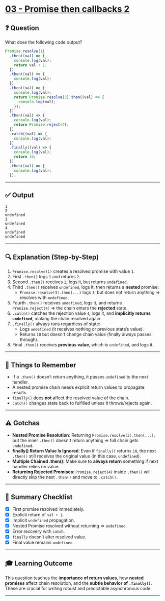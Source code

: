 # [03 - Promise then callbacks 2](https://bigfrontend.dev/quiz/4-Promise-then-callbacks-II)

## ❓ Question

What does the following code output?

```js
Promise.resolve(1)
  .then((val) => {
    console.log(val);
    return val + 1;
  })
  .then((val) => {
    console.log(val);
  })
  .then((val) => {
    console.log(val);
    return Promise.resolve(3).then((val) => {
      console.log(val);
    });
  })
  .then((val) => {
    console.log(val);
    return Promise.reject(4);
  })
  .catch((val) => {
    console.log(val);
  })
  .finally((val) => {
    console.log(val);
    return 10;
  })
  .then((val) => {
    console.log(val);
  });
```

---

## ✅ Output

```
1
2
undefined
3
undefined
4
undefined
undefined
```

---

## 🔍 Explanation (Step-by-Step)

1. `Promise.resolve(1)` creates a resolved promise with value `1`.
2. First `.then()` logs `1` and returns `2`.
3. Second `.then()` receives `2`, logs it, but returns `undefined`.
4. Third `.then()` receives `undefined`, logs it, then returns a **nested** promise:
   - `Promise.resolve(3).then(...)` logs `3`, but does not return anything ⇒ resolves with `undefined`.
5. Fourth `.then()` receives `undefined`, logs it, and returns `Promise.reject(4)` ⇒ the chain enters the **rejected** state.
6. `.catch()` catches the rejection value `4`, logs it, and **implicitly returns `undefined`**, making the chain resolved again.
7. `.finally()` always runs regardless of state:
   - Logs `undefined` (it receives nothing or previous state’s value).
   - Returns `10` but doesn't change chain value (finally always passes through).
8. Final `.then()` receives **previous value**, which is `undefined`, and logs it.

---

## 🧠 Things to Remember

- If a `.then()` doesn’t return anything, it passes `undefined` to the next handler.
- A nested promise chain needs explicit return values to propagate results.
- `finally()` does **not** affect the resolved value of the chain.
- `catch()` changes state back to fulfilled unless it throws/rejects again.

---

## ⚠️ Gotchas

- **Nested Promise Resolution**: Returning `Promise.resolve(3).then(...);` but the inner `.then()` doesn't return anything ⇒ full chain gets `undefined`.
- **finally() Return Value Is Ignored**: Even if `finally()` returns `10`, the next `.then()` still receives the original value (in this case, `undefined`).
- **Multiple Chained .then()**: Make sure to **always return** something if next handler relies on value.
- **Returning Rejected Promises**: `Promise.reject(4)` inside `.then()` will directly skip the next `.then()` and move to `.catch()`.

---

## 📌 Summary Checklist

- [x] First promise resolved immediately.
- [x] Explicit return of `val + 1`.
- [x] Implicit `undefined` propagation.
- [x] Nested Promise resolved without returning ⇒ `undefined`.
- [x] Error recovery with `catch`.
- [x] `finally` doesn’t alter resolved value.
- [x] Final value remains `undefined`.

---

## 🎓 Learning Outcome

This question teaches the **importance of return values**, how **nested promises** affect chain resolution, and the **subtle behavior of `.finally()`**. These are crucial for writing robust and predictable asynchronous code.

---